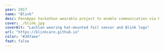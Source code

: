 ```yaml
---
year: 2017
name: "Blink"
desc: PennApps hackathon wearable project to enable communication via blinking Morse code.
cover: ./blink.jpg
coverAlt: "Lachlan wearing hat-mounted foil sensor and Blink logo"
url: "https://blinkcare.github.io"
color: "#207aee"
feat: false
---
```

